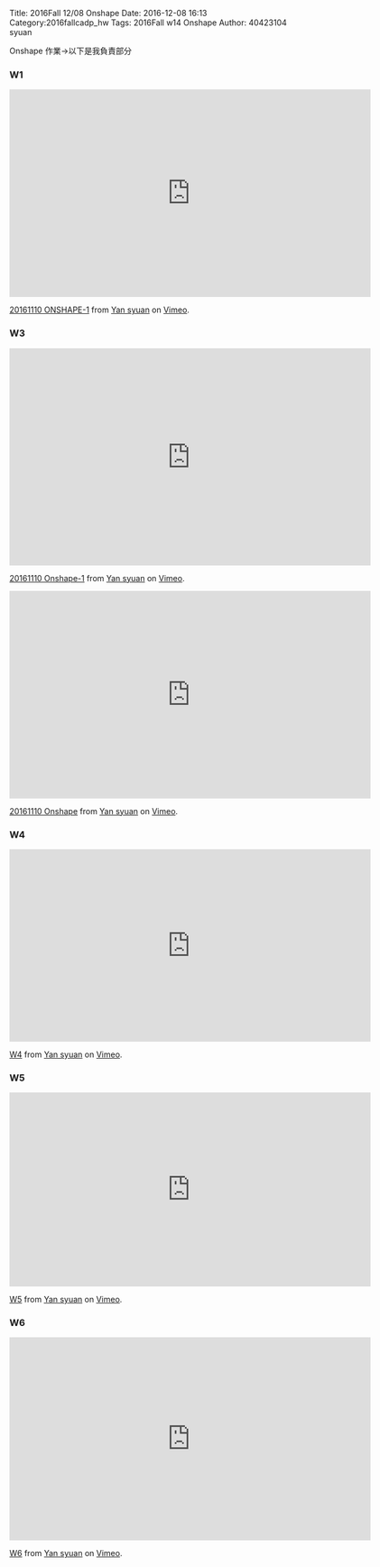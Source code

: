 Title: 2016Fall 12/08 Onshape
Date: 2016-12-08 16:13
Category:2016fallcadp_hw
Tags: 2016Fall w14 Onshape 
Author: 40423104 syuan

Onshape 作業→以下是我負責部分
<!-- PELICAN_END_SUMMARY -->

### W1
<iframe src="https://player.vimeo.com/video/190893952" width="640" height="368" frameborder="0" webkitallowfullscreen mozallowfullscreen allowfullscreen></iframe>
<p><a href="https://vimeo.com/190893952">20161110 ONSHAPE-1</a> from <a href="https://vimeo.com/user44900188">Yan syuan</a> on <a href="https://vimeo.com">Vimeo</a>.</p>

###  W3
<iframe src="https://player.vimeo.com/video/190890782" width="640" height="385" frameborder="0" webkitallowfullscreen mozallowfullscreen allowfullscreen></iframe>
<p><a href="https://vimeo.com/190890782">20161110 Onshape-1</a> from <a href="https://vimeo.com/user44900188">Yan syuan</a> on <a href="https://vimeo.com">Vimeo</a>.</p>

<iframe src="https://player.vimeo.com/video/190891659" width="640" height="368" frameborder="0" webkitallowfullscreen mozallowfullscreen allowfullscreen></iframe>
<p><a href="https://vimeo.com/190891659">20161110 Onshape</a> from <a href="https://vimeo.com/user44900188">Yan syuan</a> on <a href="https://vimeo.com">Vimeo</a>.</p>

### W4
<iframe src="https://player.vimeo.com/video/194387967" width="640" height="341" frameborder="0" webkitallowfullscreen mozallowfullscreen allowfullscreen></iframe>
<p><a href="https://vimeo.com/194387967">W4</a> from <a href="https://vimeo.com/user44900188">Yan syuan</a> on <a href="https://vimeo.com">Vimeo</a>.</p>

### W5
<iframe src="https://player.vimeo.com/video/194788600" width="640" height="344" frameborder="0" webkitallowfullscreen mozallowfullscreen allowfullscreen></iframe>
<p><a href="https://vimeo.com/194788600">W5</a> from <a href="https://vimeo.com/user44900188">Yan syuan</a> on <a href="https://vimeo.com">Vimeo</a>.</p>

### W6
<iframe src="https://player.vimeo.com/video/194388063" width="640" height="360" frameborder="0" webkitallowfullscreen mozallowfullscreen allowfullscreen></iframe>
<p><a href="https://vimeo.com/194388063">W6</a> from <a href="https://vimeo.com/user44900188">Yan syuan</a> on <a href="https://vimeo.com">Vimeo</a>.</p>